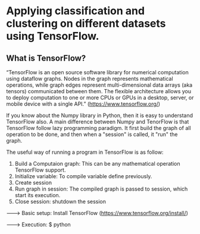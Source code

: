 # Applying classification and clustering on different datasets using TensorFlow. 

## What is TensorFlow?
“TensorFlow is an open source software library for numerical computation using dataflow graphs. Nodes in the graph represents mathematical operations, while graph edges represent multi-dimensional data arrays (aka tensors) communicated between them. The flexible architecture allows you to deploy computation to one or more CPUs or GPUs in a desktop, server, or mobile device with a single API.”
(https://www.tensorflow.org/)

If you know about the Numpy library in Python, then it is easy to understand TensorFlow also. A main difference between Numpy and TenorFlow is that TensorFlow follow lazy programming paradigm. It first build the graph of all operation to be done, and then when a "session" is called, it "run" the graph.

The useful way of running a program in TensorFlow is as follow:

1) Build a Computaion graph: This can be any mathematical operation TensorFlow support.
2) Initialize variable: To compile variable define previously.
3) Create session
4) Run graph in session: The compiled graph is passed to session, which start its execution.
5) Close session: shutdown the session

---> Basic setup:
     Install TensorFlow  (https://www.tensorflow.org/install/)
	 
---> Execution:
     $ python <filename>

